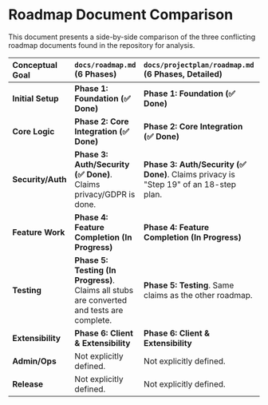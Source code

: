 # Roadmap Document Comparison

This document presents a side-by-side comparison of the three conflicting roadmap documents found in the repository for analysis.

| Conceptual Goal | `docs/roadmap.md` (6 Phases) | `docs/projectplan/roadmap.md` (6 Phases, Detailed) | `docs/projectplan/next_steps_and_phases.md` (10+ Phases) |
| :--- | :--- | :--- | :--- |
| **Initial Setup** | **Phase 1: Foundation (✅ Done)** | **Phase 1: Foundation (✅ Done)** | **Phase 0-2: Foundational Setup (✅ Done)** |
| **Core Logic** | **Phase 2: Core Integration (✅ Done)** | **Phase 2: Core Integration (✅ Done)** | **Phase 3-5: Core API + Testing (✅ Done)** |
| **Security/Auth** | **Phase 3: Auth/Security (✅ Done)**. Claims privacy/GDPR is done. | **Phase 3: Auth/Security (✅ Done)**. Claims privacy is "Step 19" of an 18-step plan. | **Phase 6: Enhancements (🟡 Mostly Complete)**. Claims "✅ GDPR and `/privacy/data` endpoint" is done. |
| **Feature Work** | **Phase 4: Feature Completion (In Progress)** | **Phase 4: Feature Completion (In Progress)** | **Phase 7: Full Spotify Integration (WIP)**. |
| **Testing** | **Phase 5: Testing (In Progress)**. Claims all stubs are converted and tests are complete. | **Phase 5: Testing**. Same claims as the other roadmap. | **Phase 10: Finalization**. Claims 95% test coverage is a future goal. |
| **Extensibility** | **Phase 6: Client & Extensibility** | **Phase 6: Client & Extensibility** | **Phase 8: Automation Layer (❌ Not Started)**. |
| **Admin/Ops** | Not explicitly defined. | Not explicitly defined. | **Phase 9: Admin + Settings API (❌ Not Started)** |
| **Release** | Not explicitly defined. | Not explicitly defined. | **Phase 10: Finalization & Release Readiness (❌ Not Started)** |
